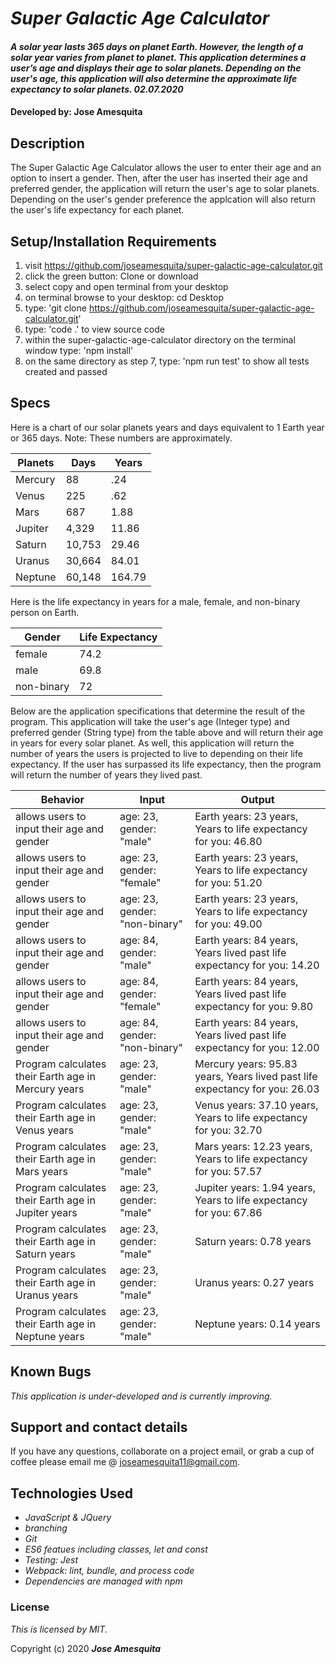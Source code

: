 # _Super Galactic Age Calculator_

#### _A solar year lasts 365 days on planet Earth. However, the length of a solar year varies from planet to planet. This application determines a user’s age and displays their age to solar planets. Depending on the user's age, this application will also determine the approximate life expectancy to solar planets. 02.07.2020_

#### Developed by: Jose Amesquita

## Description

The Super Galactic Age Calculator allows the user to enter their age and an option to insert a gender. Then, after the user has inserted their age and preferred gender, the application will return the user's age to solar planets. Depending on the user's gender preference the applcation will also return the user's life expectancy for each planet. 

## Setup/Installation Requirements

1. visit https://github.com/joseamesquita/super-galactic-age-calculator.git
2. click the green button: Clone or download 
3. select copy and open terminal from your desktop
4. on terminal browse to your desktop: cd Desktop
5. type: 'git clone https://github.com/joseamesquita/super-galactic-age-calculator.git'
6. type: 'code .' to view source code 
7. within the super-galactic-age-calculator directory on the terminal window type: 'npm install'
8. on the same directory as step 7, type: 'npm run test' to show all tests created and passed

## Specs

Here is a chart of our solar planets years and days equivalent to 1 Earth year or 365 days. Note: These numbers are approximately.  

Planets | Days | Years |
--- | --- | --- |
Mercury | 88 | .24 |
Venus | 225 | .62 |
Mars | 687 | 1.88 | 
Jupiter | 4,329 | 11.86 |
Saturn | 10,753 | 29.46 |
Uranus | 30,664 | 84.01 | 
Neptune | 60,148 | 164.79 |

Here is the life expectancy in years for a male, female, and non-binary person on Earth. 

Gender | Life Expectancy | 
--- | --- | 
female | 74.2 | 
male | 69.8 | 
non-binary | 72 | 

Below are the application specifications that determine the result of the program. This application will take the user's age (Integer type) and preferred gender (String type) from the table above and will return their age in years for every solar planet. As well, this application will return the number of years the users is projected to live to depending on their life expectancy. If the user has surpassed its life expectancy, then the program will return the number of years they lived past. 

Behavior | Input | Output |
--- | --- | --- |
allows users to input their age and gender | age: 23, gender: "male" | Earth years: 23 years, Years to life expectancy for you: 46.80
allows users to input their age and gender | age: 23, gender: "female" | Earth years: 23 years, Years to life expectancy for you: 51.20
allows users to input their age and gender | age: 23, gender: "non-binary" | Earth years: 23 years, Years to life expectancy for you: 49.00
allows users to input their age and gender | age: 84, gender: "male" | Earth years: 84 years, Years lived past life expectancy for you: 14.20
allows users to input their age and gender | age: 84, gender: "female" | Earth years: 84 years, Years lived past life expectancy for you: 9.80
allows users to input their age and gender | age: 84, gender: "non-binary" | Earth years: 84 years, Years lived past life expectancy for you: 12.00
Program calculates their Earth age in Mercury years | age: 23, gender: "male" | Mercury years: 95.83 years, Years lived past life expectancy for you: 26.03
Program calculates their Earth age in Venus years | age: 23, gender: "male" | Venus years: 37.10 years, Years to life expectancy for you: 32.70
Program calculates their Earth age in Mars years | age: 23, gender: "male" | Mars years: 12.23 years, Years to life expectancy for you: 57.57 
Program calculates their Earth age in Jupiter years | age: 23, gender: "male" | Jupiter years: 1.94 years, Years to life expectancy for you: 67.86
Program calculates their Earth age in Saturn years | age: 23, gender: "male" | Saturn years: 0.78 years
Program calculates their Earth age in Uranus years | age: 23, gender: "male" | Uranus years: 0.27 years
Program calculates their Earth age in Neptune years | age: 23, gender: "male" | Neptune years: 0.14 years


## Known Bugs

_This application is under-developed and is currently improving._

## Support and contact details

If you have any questions, collaborate on a project email, or grab a cup of coffee please email me @ joseamesquita11@gmail.com. 

## Technologies Used

* _JavaScript & JQuery_
* _branching_
* _Git_
* _ES6 featues including classes, let and const_
* _Testing: Jest_
* _Webpack: lint, bundle, and process code_
* _Dependencies are managed with npm_

### License

*This is licensed by MIT.*

Copyright (c) 2020 **_Jose Amesquita_**
